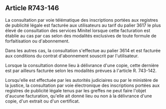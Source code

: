 Article R743-146
----
La consultation par voie télématique des inscriptions portées aux registres de
publicité légale est facturée aux utilisateurs au tarif du palier 3617 le plus
élevé de consultation des services Minitel lorsque cette facturation est établie
au cas par cas selon des modalités exclusives de toute formule de forfaitisation
ou d'abonnement.

Dans les autres cas, la consultation s'effectue au palier 3614 et est facturée
aux conditions du contrat d'abonnement souscrit par l'utilisateur.

Lorsque la consultation donne lieu à délivrance d'une copie, cette dernière est
par ailleurs facturée selon les modalités prévues à l'article R. 743-142.

Lorsqu'elle est effectuée par les autorités judiciaires ou par le ministère de
la justice, la consultation par voie électronique des inscriptions portées aux
registres de publicité légale tenus par les greffes ne peut faire l'objet
d'aucune facturation, qu'elle ait donné lieu ou non à la délivrance d'une copie,
d'un extrait ou d'un certificat.

